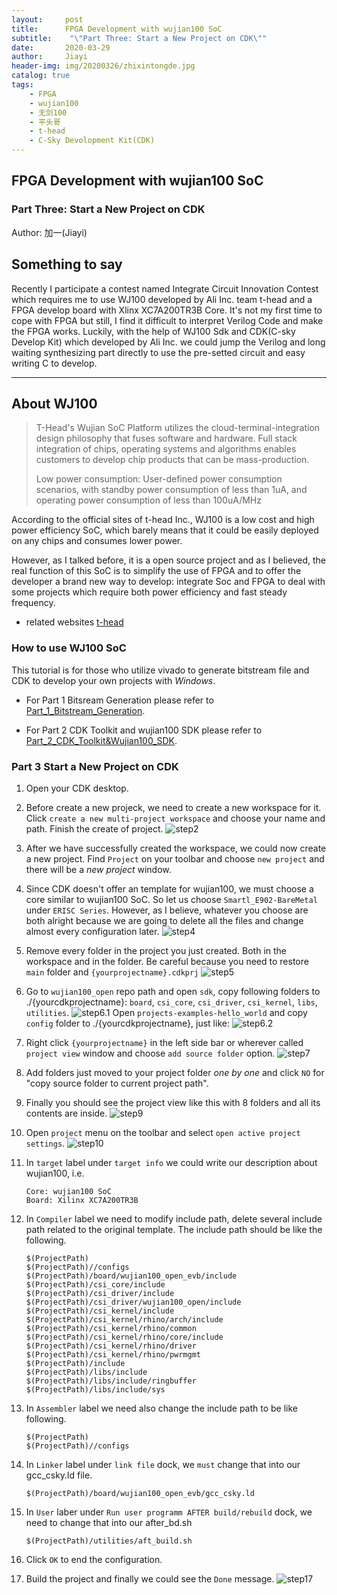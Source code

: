 ```yaml
---
layout:     post
title:      FPGA Development with wujian100 SoC
subtitle:    "\"Part Three: Start a New Project on CDK\""
date:       2020-03-29
author:     Jiayi
header-img: img/20200326/zhixintongde.jpg
catalog: true
tags:
    - FPGA
    - wujian100
    - 无剑100
    - 平头哥
    - t-head
    - C-Sky Devolopment Kit(CDK)
---
```


## FPGA Development with wujian100 SoC

### Part Three: Start a New Project on CDK

Author: 加一(Jiayi)

## Something to say

Recently I participate a contest named Integrate Circuit Innovation Contest which requires me to use WJ100 developed by Ali Inc. team t-head and a FPGA develop board with Xlinx XC7A200TR3B Core. It's not my first time to cope with FPGA but still, I find it difficult to interpret Verilog Code and make the FPGA works. Luckily, with the help of WJ100 Sdk and CDK(C-sky Develop Kit) which developed by Ali Inc. we could jump the Verilog and long waiting synthesizing part directly to use the pre-setted circuit and easy writing C to develop.

---

## About WJ100

>T-Head's Wujian SoC Platform utilizes the cloud-terminal-integration design philosophy that fuses software and hardware. Full stack integration of chips, operating systems and algorithms enables customers to develop chip products that can be mass-production.
>
>Low power consumption: User-defined power consumption scenarios, with standby power consumption of less than 1uA, and operating power consumption of less than 100uA/MHz

According to the official sites of t-head Inc., WJ100 is a low cost and high power efficiency SoC, which barely means that it could be easily deployed on any chips and consumes lower power.

However, as I talked before, it is a open source project and as I believed, the real function of this SoC is to simplify the use of FPGA and to offer the developer a brand new way to develop: integrate Soc and FPGA to deal with some projects which require both power efficiency and fast steady frequency.

* related websites
[t-head](https://www.t-head.cn/)

### How to use WJ100 SoC

This tutorial is for those who utilize vivado to generate bitstream file and CDK to develop your own projects with *Windows*.

* For Part 1 Bitsream Generation please refer to [Part_1_Bitstream_Generation](https://shieldjy.github.io/2020/03/25/FPGA-Development-with-WJ100-SoC/).

* For Part 2 CDK Toolkit and wujian100 SDK please refer to [Part_2_CDK_Toolkit&Wujian100_SDK](https://shieldjy.github.io/2020/03/27/FPGA-Development-with-WJ100-SoC/).

### Part 3 Start a New Project on CDK

1. Open your CDK desktop.

2. Before create a new projeck, we need to create a new workspace for it. Click `create a new multi-project workspace` and choose your name and path. Finish the create of project.
    ![step2](https://s1.ax1x.com/2020/03/31/GK9EsP.png)

3. After we have successfully created the workspace, we could now create a new project. Find `Project` on your toolbar and choose `new project` and there will be a *new project* window.

4. Since CDK doesn't offer an template for wujian100, we must choose a core similar to wujian100 SoC. So let us choose `Smartl_E902-BareMetal` under `ERISC Series`. However, as I believe, whatever you choose are both alright because we are going to delete all the files and change almost every configuration later.
    ![step4](https://s1.ax1x.com/2020/03/31/GK9iRA.png)

5. Remove every folder in the project you just created. Both in the workspace and in the folder. Be careful because you need to restore `main` folder and `{yourprojectname}.cdkprj`
    ![step5](https://s1.ax1x.com/2020/03/31/GK9AMt.png)

6. Go to `wujian100_open` repo path and open `sdk`, copy following folders to ./{yourcdkprojectname}: `board`, `csi_core`, `csi_driver`, `csi_kernel`, `libs`, `utilities`.
    ![step6.1](https://s1.ax1x.com/2020/03/31/GK9PGd.png)
    Open `projects-examples-hello_world` and copy `config` folder to ./{yourcdkprojectname}, just like:
    ![step6.2](https://s1.ax1x.com/2020/03/31/GK9FxI.png)

7. Right click `{yourprojectname}` in the left side bar or wherever called `project view` window and choose `add source folder` option.
    ![step7](https://s1.ax1x.com/2020/03/31/GK9eZ8.png)

8. Add folders just moved to your project folder *one by one* and click `NO` for "copy source folder to current project path".

9. Finally you should see the project view like this with 8 folders and all its contents are inside.
    ![step9](https://s1.ax1x.com/2020/03/31/GK9mdS.png)

10. Open `project` menu on the toolbar and select `open active project settings`.
    ![step10](https://s1.ax1x.com/2020/03/31/GK9nIg.png)

11. In `target` label under `target info` we could write our description about wujian100, i.e.

    ```text
    Core: wujian100 SoC
    Board: Xilinx XC7A200TR3B
    ```

12. In `Compiler` label we need to modify include path, delete several include path related to the original template. The include path should be like the following.

    ```path
    $(ProjectPath)
    $(ProjectPath)//configs
    $(ProjectPath)/board/wujian100_open_evb/include
    $(ProjectPath)/csi_core/include
    $(ProjectPath)/csi_driver/include
    $(ProjectPath)/csi_driver/wujian100_open/include
    $(ProjectPath)/csi_kernel/include
    $(ProjectPath)/csi_kernel/rhino/arch/include
    $(ProjectPath)/csi_kernel/rhino/common
    $(ProjectPath)/csi_kernel/rhino/core/include
    $(ProjectPath)/csi_kernel/rhino/driver
    $(ProjectPath)/csi_kernel/rhino/pwrmgmt
    $(ProjectPath)/include
    $(ProjectPath)/libs/include
    $(ProjectPath)/libs/include/ringbuffer
    $(ProjectPath)/libs/include/sys
    ```

13. In `Assembler` label we need also change the include path to be like following.

    ```path
    $(ProjectPath)
    $(ProjectPath)//configs
    ```

14. In `Linker` label under `link file` dock, we `must` change that into our gcc_csky.ld file.

    ```path
    $(ProjectPath)/board/wujian100_open_evb/gcc_csky.ld
    ```

15. In `User` laber under `Run user programm AFTER build/rebuild` dock, we need to change that into our after_bd.sh

    ```path
    $(ProjectPath)/utilities/aft_build.sh
    ```

16. Click `OK` to end the configuration.

17. Build the project and finally we could see the `Done` message.
    ![step17](https://s1.ax1x.com/2020/03/31/GK9KiQ.png)
